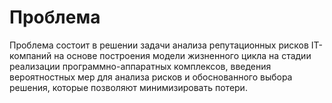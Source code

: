 # Проблема
Проблема состоит в решении задачи анализа репутационных рисков IT-компаний на основе построения модели жизненного цикла на стадии реализации программно-аппаратных комплексов, введения вероятностных мер для анализа рисков и обоснованного выбора решения, которые позволяют минимизировать потери.
